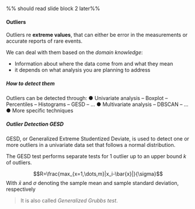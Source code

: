 %% should read slide block 2 later%%
#### Outliers
Outliers re **extreme values**, that can either be error in the measurements or accurate reports of rare events.

We can deal with them based on the *domain knowledge*:
- Information about where the data come from and what they mean
- it depends on what analysis you are planning to address
##### How to detect them
Outliers can be detected through:
● Univariate analysis
– Boxplot
– Percentiles
– Histograms
– GESD
– …
● Multivariate analysis
– DBSCAN
– …
● More specific techniques
##### Outlier Detection GESD
GESD, or Generalized Extreme Studentized Deviate, is used to detect one or more outliers in a univariate data set that follows a normal distribution.

The GESD test performs separate tests for 1 outlier up to an upper bound $k$ of outliers.

$$R=\frac{max_{x=1,\dots,m}|x_i-\bar{x}|}{\sigma}$$
With $\bar{x}$ and $\sigma$ denoting the sample mean and sample standard deviation, respectively

> It is also called *Generalized Grubbs test*.